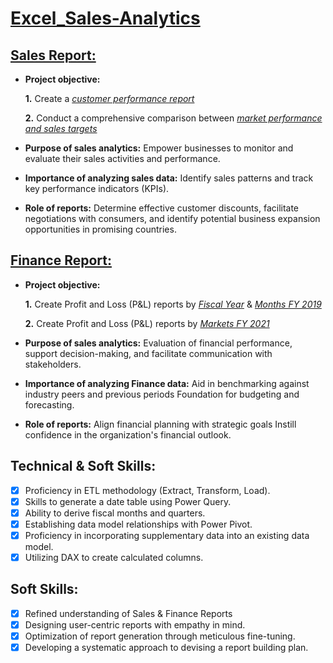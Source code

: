 # [Excel_Sales-Analytics](https://github.com/SajalVats/Excel_Sales-Analytics)
## [Sales Report:](https://github.com/SajalVats/Excel_Sales-Analytics/blob/main/Customer_Performance_Overall.pdf)

- **Project objective:** 

    **1.** Create a _[customer performance report](https://github.com/SajalVats/Excel_Sales-Analytics/blob/main/Customer_Performance_Overall.pdf)_ 

    **2.** Conduct a comprehensive comparison between _[market performance and sales targets](https://github.com/SajalVats/Excel_Sales-Analytics/blob/main/Market_Performance%20vs%20Target.pdf)_

- **Purpose of sales analytics:** Empower businesses to monitor and evaluate their sales activities and performance.

- **Importance of analyzing sales data:** Identify sales patterns and track key performance indicators (KPIs).

- **Role of reports:** Determine effective customer discounts, facilitate negotiations with consumers, and identify potential business expansion opportunities in promising countries.


## [Finance Report:](https://github.com/SajalVats/Excel_Sales-Analytics/blob/main/P%26L%20by%20FY.pdf)

- **Project objective:** 

    **1.** Create Profit and Loss (P&L) reports by _[Fiscal Year](https://github.com/SajalVats/Excel_Sales-Analytics/blob/main/P%26L%20by%20FY.pdf)_ &
  _[Months FY 2019](https://github.com/SajalVats/Excel_Sales-Analytics/blob/main/P%26L%20by%20months%20FY%202019.pdf)_ 

   **2.** Create Profit and Loss (P&L) reports by _[Markets FY 2021](https://github.com/SajalVats/Excel_Sales-Analytics/blob/main/Market_Performance%20vs%20Target.pdf)_

- **Purpose of sales analytics:** Evaluation of financial performance, support decision-making, and facilitate communication with stakeholders.

- **Importance of analyzing Finance data:** Aid in benchmarking against industry peers and previous periods Foundation for budgeting and forecasting.

- **Role of reports:** Align financial planning with strategic goals Instill confidence in the organization's financial outlook.


## Technical & Soft Skills:
- [x]	Proficiency in ETL methodology (Extract, Transform, Load).
- [x]	Skills to generate a date table using Power Query.
- [x]	Ability to derive fiscal months and quarters.
- [x]	Establishing data model relationships with Power Pivot.
- [x]	Proficiency in incorporating supplementary data into an existing data model.
- [x]	Utilizing DAX to create calculated columns.

## Soft Skills:
- [x]	Refined understanding of Sales & Finance Reports
- [x]	Designing user-centric reports with empathy in mind.
- [x]	Optimization of report generation through meticulous fine-tuning.
- [x]	Developing a systematic approach to devising a report building plan.
